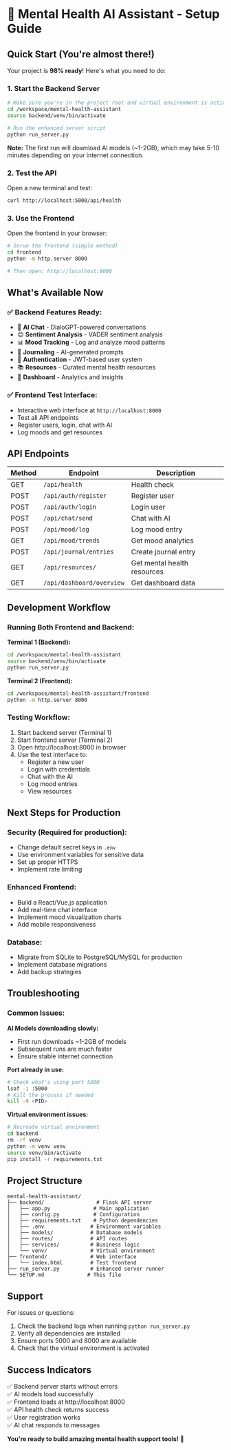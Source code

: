 # 🧠 Mental Health AI Assistant - Setup Guide

## Quick Start (You're almost there!)

Your project is **98% ready**! Here's what you need to do:

### 1. Start the Backend Server

```bash
# Make sure you're in the project root and virtual environment is activated
cd /workspace/mental-health-assistant
source backend/venv/bin/activate

# Run the enhanced server script
python run_server.py
```

**Note:** The first run will download AI models (~1-2GB), which may take 5-10 minutes depending on your internet connection.

### 2. Test the API

Open a new terminal and test:
```bash
curl http://localhost:5000/api/health
```

### 3. Use the Frontend

Open the frontend in your browser:
```bash
# Serve the frontend (simple method)
cd frontend
python -m http.server 8000

# Then open: http://localhost:8000
```

## What's Available Now

### ✅ **Backend Features Ready:**
- 🤖 **AI Chat** - DialoGPT-powered conversations
- 😊 **Sentiment Analysis** - VADER sentiment analysis
- 📊 **Mood Tracking** - Log and analyze mood patterns
- 📓 **Journaling** - AI-generated prompts
- 🔐 **Authentication** - JWT-based user system
- 📚 **Resources** - Curated mental health resources
- 🏥 **Dashboard** - Analytics and insights

### ✅ **Frontend Test Interface:**
- Interactive web interface at `http://localhost:8000`
- Test all API endpoints
- Register users, login, chat with AI
- Log moods and get resources

## API Endpoints

| Method | Endpoint | Description |
|--------|----------|-------------|
| GET | `/api/health` | Health check |
| POST | `/api/auth/register` | Register user |
| POST | `/api/auth/login` | Login user |
| POST | `/api/chat/send` | Chat with AI |
| POST | `/api/mood/log` | Log mood entry |
| GET | `/api/mood/trends` | Get mood analytics |
| POST | `/api/journal/entries` | Create journal entry |
| GET | `/api/resources/` | Get mental health resources |
| GET | `/api/dashboard/overview` | Get dashboard data |

## Development Workflow

### Running Both Frontend and Backend:

**Terminal 1 (Backend):**
```bash
cd /workspace/mental-health-assistant
source backend/venv/bin/activate
python run_server.py
```

**Terminal 2 (Frontend):**
```bash
cd /workspace/mental-health-assistant/frontend
python -m http.server 8000
```

### Testing Workflow:
1. Start backend server (Terminal 1)
2. Start frontend server (Terminal 2)
3. Open http://localhost:8000 in browser
4. Use the test interface to:
   - Register a new user
   - Login with credentials
   - Chat with the AI
   - Log mood entries
   - View resources

## Next Steps for Production

### Security (Required for production):
- Change default secret keys in `.env`
- Use environment variables for sensitive data
- Set up proper HTTPS
- Implement rate limiting

### Enhanced Frontend:
- Build a React/Vue.js application
- Add real-time chat interface
- Implement mood visualization charts
- Add mobile responsiveness

### Database:
- Migrate from SQLite to PostgreSQL/MySQL for production
- Implement database migrations
- Add backup strategies

## Troubleshooting

### Common Issues:

**AI Models downloading slowly:**
- First run downloads ~1-2GB of models
- Subsequent runs are much faster
- Ensure stable internet connection

**Port already in use:**
```bash
# Check what's using port 5000
lsof -i :5000
# Kill the process if needed
kill -9 <PID>
```

**Virtual environment issues:**
```bash
# Recreate virtual environment
cd backend
rm -rf venv
python -m venv venv
source venv/bin/activate
pip install -r requirements.txt
```

## Project Structure

```
mental-health-assistant/
├── backend/                 # Flask API server
│   ├── app.py              # Main application
│   ├── config.py           # Configuration
│   ├── requirements.txt    # Python dependencies
│   ├── .env               # Environment variables
│   ├── models/            # Database models
│   ├── routes/            # API routes
│   ├── services/          # Business logic
│   └── venv/              # Virtual environment
├── frontend/              # Web interface
│   └── index.html         # Test frontend
├── run_server.py          # Enhanced server runner
└── SETUP.md              # This file
```

## Support

For issues or questions:
1. Check the backend logs when running `python run_server.py`
2. Verify all dependencies are installed
3. Ensure ports 5000 and 8000 are available
4. Check that the virtual environment is activated

## Success Indicators

✅ Backend server starts without errors  
✅ AI models load successfully  
✅ Frontend loads at http://localhost:8000  
✅ API health check returns success  
✅ User registration works  
✅ AI chat responds to messages  

**You're ready to build amazing mental health support tools! 🚀**